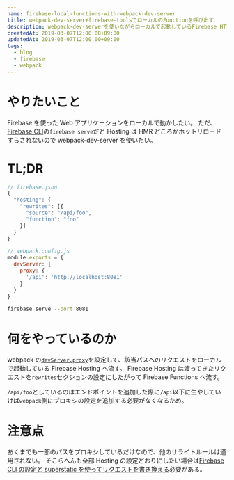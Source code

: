 ```yaml
---
name: firebase-local-functions-with-webpack-dev-server
title: webpack-dev-server+firebase-toolsでローカルのFunctionを呼び出す
description: webpack-dev-serverを使いながらローカルで起動しているFirebase HTTPS Functionを呼び出す方法
createdAt: 2019-03-07T12:00:00+09:00
updatedAt: 2019-03-07T12:00:00+09:00
tags:
  - blog
  - firebase
  - webpack
---
```


# やりたいこと

Firebase を使った Web アプリケーションをローカルで動かしたい。
ただ、[Firebase CLI](https://github.com/firebase/firebase-tools)の`firebase serve`だと Hosting は HMR どころかホットリロードすらされないので webpack-dev-server を使いたい。

# TL;DR

```js
// firebase.json
{
  "hosting": {
    "rewrites": [{
      "source": "/api/foo",
      "function": "foo"
    }]
  }
}
```

```js
// webpack.config.js
module.exports = {
  devServer: {
    proxy: {
      '/api': 'http://localhost:8081'
    }
  }
}
```

```sh
firebase serve --port 8081
```

# 何をやっているのか

webpack の[`devServer.proxy`](https://webpack.js.org/configuration/dev-server/#devserverproxy)を設定して、該当パスへのリクエストをローカルで起動している Firebase Hosting へ流す。
Firebase Hosting は渡ってきたリクエストを`rewrites`セクションの設定にしたがって Firebase Functions へ流す。

`/api/foo`としているのはエンドポイントを追加した際に`/api`以下に生やしていけば`webpack`側にプロキシの設定を追加する必要がなくなるため。

# 注意点

あくまでも一部のパスをプロキシしているだけなので、他のリライトルールは適用されない。
そこらへんも全部 Hosting の設定どおりにしたい場合は[Firebase CLI の設定と superstatic を使ってリクエストを書き換える](https://blog.misosi.ru/2019/01/14/firebase-hosting-and-webpack-dev-server/)必要がある。
